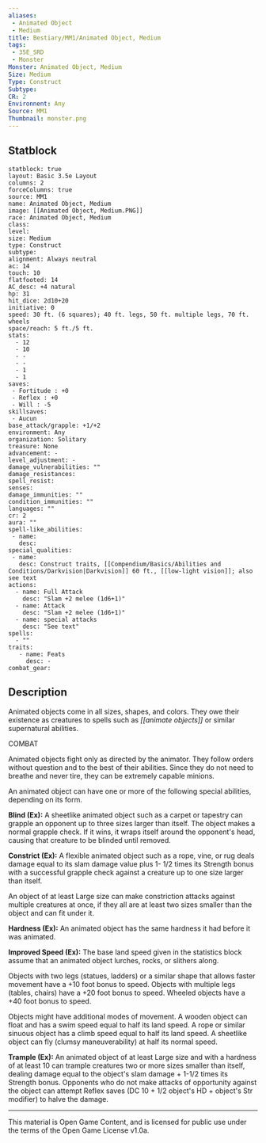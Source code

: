 ```yaml
---
aliases:
 - Animated Object
 - Medium
title: Bestiary/MM1/Animated Object, Medium
tags: 
 - 35E_SRD
 - Monster
Monster: Animated Object, Medium
Size: Medium
Type: Construct
Subtype: 
CR: 2
Environnent: Any
Source: MM1
Thumbnail: monster.png
---
```


## Statblock

```statblock
statblock: true
layout: Basic 3.5e Layout
columns: 2
forceColumns: true
source: MM1 
name: Animated Object, Medium
image: [[Animated Object, Medium.PNG]]
race: Animated Object, Medium
class: 
level: 
size: Medium
type: Construct
subtype: 
alignment: Always neutral
ac: 14
touch: 10
flatfooted: 14
AC_desc: +4 natural
hp: 31
hit_dice: 2d10+20
initiative: 0
speed: 30 ft. (6 squares); 40 ft. legs, 50 ft. multiple legs, 70 ft. wheels
space/reach: 5 ft./5 ft.
stats:
  - 12
  - 10
  - -
  - -
  - 1
  - 1
saves:
 - Fortitude : +0
 - Reflex : +0
 - Will : -5
skillsaves:
 - Aucun
base_attack/grapple: +1/+2
environment: Any
organization: Solitary
treasure: None
advancement: -
level_adjustment: -
damage_vulnerabilities: ""
damage_resistances: 
spell_resist: 
senses: 
damage_immunities: ""
condition_immunities: ""
languages: ""
cr: 2
aura: ""
spell-like_abilities:
 - name: 
   desc: 
special_qualities:
 - name:
   desc: Construct traits, [[Compendium/Basics/Abilities and Conditions/Darkvision|Darkvision]] 60 ft., [[low-light vision]]; also see text
actions:
  - name: Full Attack
    desc: "Slam +2 melee (1d6+1)"
  - name: Attack
    desc: "Slam +2 melee (1d6+1)"
  - name: special attacks
    desc: "See text"
spells:
  - ""
traits:
   - name: Feats
     desc: -
combat_gear:  
```

## Description



Animated objects come in all sizes, shapes, and colors. They owe their existence as creatures to spells such as *[[animate objects]]* or similar supernatural abilities.

COMBAT

Animated objects fight only as directed by the animator. They follow orders without question and to the best of their abilities. Since they do not need to breathe and never tire, they can be extremely capable minions.

An animated object can have one or more of the following special abilities, depending on its form.


**Blind (Ex):** A sheetlike animated object such as a carpet or tapestry can grapple an opponent up to three sizes larger than itself. The object makes a normal grapple check. If it wins, it wraps itself around the opponent's head, causing that creature to be blinded until removed.


**Constrict (Ex):** A flexible animated object such as a rope, vine, or rug deals damage equal to its slam damage value plus 1- 1/2 times its Strength bonus with a successful grapple check against a creature up to one size larger than itself.

An object of at least Large size can make constriction attacks against multiple creatures at once, if they all are at least two sizes smaller than the object and can fit under it.


**Hardness (Ex):** An animated object has the same hardness it had before it was animated.


**Improved Speed (Ex):** The base land speed given in the statistics block assume that an animated object lurches, rocks, or slithers along.

Objects with two legs (statues, ladders) or a similar shape that allows faster movement have a +10 foot bonus to speed. Objects with multiple legs (tables, chairs) have a +20 foot bonus to speed. Wheeled objects have a +40 foot bonus to speed.

Objects might have additional modes of movement. A wooden object can float and has a swim speed equal to half its land speed. A rope or similar sinuous object has a climb speed equal to half its land speed. A sheetlike object can fly (clumsy maneuverability) at half its normal speed.


 **Trample (Ex):** An animated object of at least Large size and with a hardness of at least 10 can trample creatures two or more sizes smaller than itself, dealing damage equal to the object's slam damage + 1-1/2 times its Strength bonus. Opponents who do not make attacks of opportunity against the object can attempt Reflex saves (DC 10 + 1/2 object's HD + object's Str modifier) to halve the damage.


---

This material is Open Game Content, and is licensed for public use under the terms of the Open Game License v1.0a.
